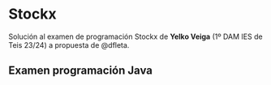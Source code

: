 # Stockx

Solución al examen de programación Stockx de **Yelko Veiga** (1º DAM IES de Teis 23/24) a propuesta de @dfleta.

## Examen programación Java



